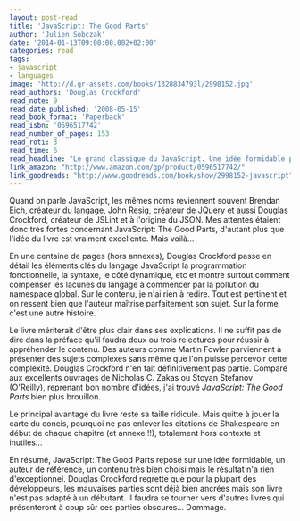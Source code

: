 ```yaml
---
layout: post-read
title: 'JavaScript: The Good Parts'
author: 'Julien Sobczak'
date: '2014-01-13T09:00:00.002+02:00'
categories: read
tags:
- javascript
- languages
image: 'http://d.gr-assets.com/books/1328834793l/2998152.jpg'
read_authors: 'Douglas Crockford'
read_note: 9
read_date_published: '2008-05-15'
read_book_format: 'Paperback'
read_isbn: '0596517742'
read_number_of_pages: 153
read_roti: 3
read_time: 6
read_headline: "Le grand classique du JavaScript. Une idée formidable pour un résultat qui me laisse perplexe."
link_amazon: "http://www.amazon.com/gp/product/0596517742/"
link_goodreads: "http://www.goodreads.com/book/show/2998152-javascript"
---
```



Quand on parle JavaScript, les mêmes noms reviennent souvent Brendan Eich, créateur du langage, John Resig, créateur de JQuery et aussi Douglas Crockford, créateur de JSLint et à l'origine du JSON. Mes attentes étaient donc très fortes concernant JavaScript: The Good Parts, d'autant plus que l'idée du livre est vraiment excellente. Mais voilà...

En une centaine de pages (hors annexes), Douglas Crockford passe en détail les éléments clés du langage JavaScript la programmation fonctionnelle, la syntaxe, le côté dynamique, etc et montre surtout comment compenser les lacunes du langage à commencer par la pollution du namespace global. Sur le contenu, je n'ai rien à redire. Tout est pertinent et on ressent bien que l'auteur maîtrise parfaitement son sujet. Sur la forme, c'est une autre histoire.

Le livre mériterait d'être plus clair dans ses explications. Il ne suffit pas de dire dans la préface qu'il faudra deux ou trois relectures pour réussir à appréhender le contenu. Des auteurs comme Martin Fowler parviennent à présenter des sujets complexes sans même que l'on puisse percevoir cette complexité. Douglas Crockford n'en fait définitivement pas partie. Comparé aux excellents ouvrages de Nicholas C. Zakas ou Stoyan Stefanov (O'Reilly), reprenant bon nombre d'idées, j'ai trouvé *JavaScript: The Good Parts* bien plus brouillon.

Le principal avantage du livre reste sa taille ridicule. Mais quitte à jouer la carte du concis, pourquoi ne pas enlever les citations de Shakespeare en début de chaque chapitre (et annexe !!), totalement hors contexte et inutiles...

En résumé, JavaScript: The Good Parts repose sur une idée formidable, un auteur de référence, un contenu très bien choisi mais le résultat n'a rien d'exceptionnel. Douglas Crockford regrette que pour la plupart des développeurs, les mauvaises parties sont déjà bien ancrées mais son livre n'est pas adapté à un débutant. Il faudra se tourner vers d'autres livres qui présenteront à coup sûr ces parties obscures... Dommage.

